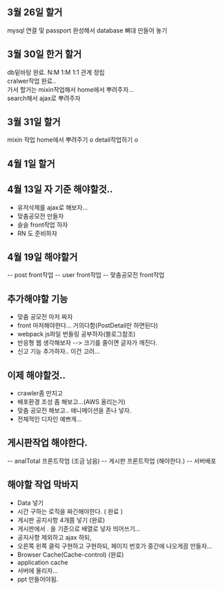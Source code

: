 ## 3월 26일 할거
mysql 연결 및 passport 완성해서 database 뼈대 만들어 놓기

## 3월 30일 한거 할거
db밑바탕 완료. N:M 1:M 1:1 관계 정립  
cralwer작업 완료..  
가서 할거는 mixin작업해서 home에서 뿌려주자...  
search해서 ajax로 뿌려주자

## 3월 31일 할거
mixin 작업 home에서 뿌려주기  o
detail작업하기              o

## 4월 1일 할거  
## 4월 13일 자 기준 해야할것..
- 유저삭제를 ajax로 해보자...
- 맞춤공모전 만들자
- 슬슬 front작업 하자
- RN 도 준비하자

## 4월 19일 해야할거
-- post front작업
-- user front작업
-- 맞춤공모전 front작업

## 추가해야할 기능
- 맞춤 공모전 마저 짜자
- front 마저해야한다... 거의다함(PostDetail만 하면된다)
- webpack js파일 번들링 공부하자(블로그참조)
- 반응형 웹 생각해보자 --> 크기를 줄이면 글자가 깨진다.
- 신고 기능 추가하자.. 이건 고려...

## 이제 해야할것..
- crawler좀 만지고
- 배포환경 조성 좀 해보고...(AWS 올리는거)
- 맞춤 공모전 해보고.. 애니메이션을 존나 넣자.
- 전체적인 디자인 예쁘게...

## 게시판작업 해야한다.
-- analTotal 프론트작엄 (조금 남음)
-- 게시판 프론트작업 (해야한다.)
-- 서버배포

## 해야할 작업 막바지
- Data 넣기
- 시간 구하는 로직을 짜긴해야한다. ( 완료 )
- 게시판 공지사항 4개쯤 넣기 (완료)
- 게시판에서 . 을 기준으로 배열로 넣자 띄어쓰기...
- 공지사항 제외하고 ajax 하되,
- 오른쪽 왼쪽 클릭 구현하고 구현하되, 페이지 번호가 중간에 나오게끔 만들자...
- Browser Cache(Cache-control) (완료)
- application cache
- 서버에 올리자...
- ppt 만들어야됨.
